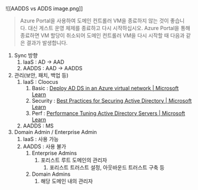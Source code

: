 
![[AADDS vs ADDS image.png]]

> Azure Portal을 사용하여 도메인 컨트롤러 VM을 종료하지 않는 것이 좋습니다. 대신 게스트 운영 체제를 종료하고 다시 시작하십시오. Azure Portal을 통해 종료하면 VM 할당이 취소되어 도메인 컨트롤러 VM을 다시 시작할 때 다음과 같은 결과가 발생합니다.

1.  Sync 방향
    1.  IaaS : AD -> AAD
    2.  AADDS : AAD -> AADDS 
2.  관리(보안, 패치, 백업 등)
	1.  IaaS : Cloocus
		1.  Basic : [Deploy AD DS in an Azure virtual network | Microsoft Learn](https://learn.microsoft.com/en-us/azure/architecture/reference-architectures/identity/adds-extend-domain)  
		2. Security : [Best Practices for Securing Active Directory | Microsoft Learn](https://learn.microsoft.com/en-us/windows-server/identity/ad-ds/plan/security-best-practices/best-practices-for-securing-active-directory)
		3. Perf : [Performance Tuning Active Directory Servers | Microsoft Learn](https://learn.microsoft.com/en-us/windows-server/administration/performance-tuning/role/active-directory-server/)
	2. AADDS : MS
3. Domain Admin / Enterprise Admin
    1.  IaaS : 사용 가능
    2.  AADDS : 사용 불가
        1.  Enterprise Admins
            1.  포리스트 루트 도메인의 관리자
                1.  포리스트 트러스트 설정, 아웃바운드 트러스트 구축 등  
        2.  Domain Admins
            1.  해당 도메인 내의 관리자






  